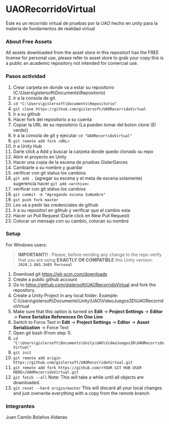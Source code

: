 # UAORecorridoVirtual
Este es un recorrido virtual de pruebas por la UAO hecho en unity para la materia de fundamentos de realidad virtual

### About Free Assets
All assets downloaded from the asset store in this repositort has the FREE license for personal use, please refer to asset store to grab your copy this is a public an academic repository not intended for comercial use.

### Pasos actividad

1. Crear carpeta en donde va a estar su repositorio (C:\Users\gislersoft\Documents\Repositorio)
2. Ir a la consola de git.
2. ```cd "C:\Users\gislersoft\Documents\Repositorio"```
3. ```git clone https://github.com/gislersoft/UAORecorridoVirtual```
4. Ir a su github 
5. Hacer fork del repositorio a su cuenta
6. Copiar la URL de su repositorio (La pueden tomar del boton clone (El verde))
6. Ir a la consola de git y ejecutar ```cd "UAORecorridoVirtual"```
7. ```git remote add fork <URL>```
8. Ir a Unity Hub
9. Darle click a Add y buscar la carpeta donde quedo clonado su repo
10. Abrir el proyecto en Unity
11. Hacer una copia de la escena de pruebas GislerGarces
12. Cambiarle a su nombre y guardar
13. verificar con git status los cambios
13. ```git add .``` (agregar su escena y el meta de escena solamente)
    sugerencia hacer ```git add <archivo>```
14. verificar con git status los cambios
15. ```git commit -m "Agregando escena SuNombre"```
16. ```git push fork master```
17. Les va a pedir las credenciales de github
18. Ir a su repositori en github y verificar que el cambio esta
19. Hacer un Pull Request (Darle click en New Pull Request)
20. Colocar un mensaje con su cambio, colocan su nombre


### Setup

For Windows users:

> **IMPORTANT!!** : Please, before sending any change to the repo verify that you are using **EXACTLY OR COMPATIBLE** this Unity version: **``` 2020.1.0b5.3485 Personal ```**

1. Download git https://git-scm.com/downloads
2. Create a public github account
3. Go to https://github.com/gislersoft/UAORecorridoVirtual and fork the repository.
4. Create a Unity Project in any local folder. Example: C:\Users\gislersoft\Documents\Unity\UAO\VideoJuegos3D\UAORecorridoVirtual
5. Make sure that this option is turned on **Edit** → **Project Settings** → **Editor** → **Force Serialize References On One Line**
6. Switch to Force Text in **Edit** → **Project Settings** → **Editor** → **Asset Serialization** → Force Text
7. Open git bash (From step 1).
8. ``` cd "C:\Users\gislersoft\Documents\Unity\UAO\VideoJuegos3D\UAORecorridoVirtual" ```
9. ``` git init ```
10. ``` git remote add origin https://github.com/gislersoft/UAORecorridoVirtual.git ```
11. ``` git remote add fork https://github.com/<YOUR GIT HUB USER HERE>/UAORecorridoVirtual.git ```
12. ``` git fetch --all ``` Note: This will take a while until all objects are downloaded.
13. ``` git reset --hard origin/master ``` This will discard all your local changes and just overwrite everything with a copy from the remote branch

### Integrantes
Juan Camilo Bolaños Aldanas
